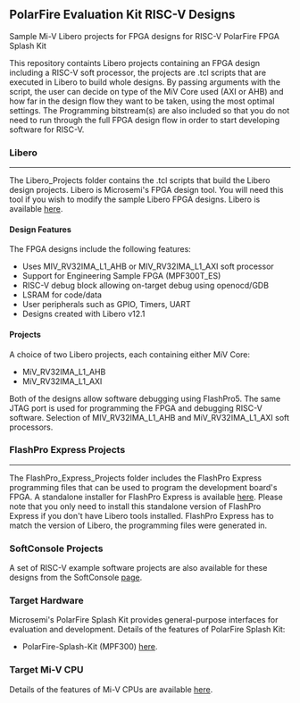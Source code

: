 ## PolarFire Evaluation Kit RISC-V Designs

Sample Mi-V Libero projects for FPGA designs for RISC-V PolarFire FPGA Splash Kit

This repository containts Libero projects containing an FPGA design including a RISC-V soft processor, the projects are .tcl scripts that are executed in Libero to build whole designs. By passing arguments with the script, the user can decide on type of the MiV Core used (AXI or AHB) and how far in the design flow they want to be taken, using the most optimal settings.
The Programming bitstream(s) are also included so that you do not need to run through the full FPGA design flow in order to start developing software for RISC-V.

### Libero
--------------------
The Libero_Projects folder contains the .tcl scripts that build the Libero design projects. Libero is Microsemi's FPGA design tool. You will need this tool if you wish to modify the sample Libero FPGA designs. Libero is available 
[here](https://www.microsemi.com/products/fpga-soc/design-resources/design-software/libero-soc#downloads).

#### Design Features
The FPGA designs include the following features:
* Uses MIV_RV32IMA_L1_AHB or MIV_RV32IMA_L1_AXI soft processor
* Support for Engineering Sample FPGA (MPF300T_ES)
* RISC-V debug block allowing on-target debug using openocd/GDB
* LSRAM for code/data
* User peripherals such as GPIO, Timers, UART
* Designs created with Libero v12.1

#### Projects
A choice of two Libero projects, each containing either MiV Core:

* MiV_RV32IMA_L1_AHB
* MiV_RV32IMA_L1_AXI

Both of the designs allow software debugging using FlashPro5. The same JTAG port is used for programming the FPGA and debugging RISC-V software. Selection of MIV_RV32IMA_L1_AHB and MiV_RV32IMA_L1_AXI soft processors.

### FlashPro Express Projects
---------------------
The FlashPro_Express_Projects folder includes the FlashPro Express programming files that can be used to program the development board's FPGA. A standalone installer for FlashPro Express is available [here](http://www.microsemi.com/products/fpga-soc/design-resources/programming/flashpro#software). 
Please note that you only need to install this standalone version of FlashPro Express if you don't have Libero tools installed. FlashPro Express has to match the version of Libero, the programming files were generated in.

### SoftConsole Projects
A set of RISC-V example software projects are also available for these designs from the SoftConsole [page](https://github.com/RISCV-on-Microsemi-FPGA/SoftConsole).

### Target Hardware
Microsemi's PolarFire Splash Kit provides general-purpose interfaces for evaluation and development. Details of the features of PolarFire Splash Kit:
* PolarFire-Splash-Kit (MPF300) [here](https://www.microsemi.com/existing-parts/parts/144001).

### Target Mi-V CPU
Details of the features of Mi-V CPUs are available [here](https://github.com/RISCV-on-Microsemi-FPGA/CPUs).
